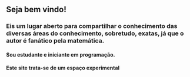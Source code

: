 ## Seja bem vindo!

### Eis um lugar aberto para compartilhar o conhecimento das diversas áreas do conhecimento, sobretudo, exatas, já que o autor é fanático pela matemática.

#### Sou estudante e iniciante em programação.

**Este site trata-se de um espaço experimental**
